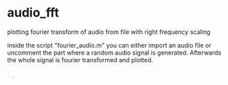 # audio_fft

plotting fourier transform of audio from file with right frequency scaling

inside the script "fourier_audio.m" you can either import an audio file or uncomment the part where a random audio signal is generated.
Afterwards the whole signal is fourier transformed and plotted.

<img src="/audio_fourier.png" style="width:5%;">
